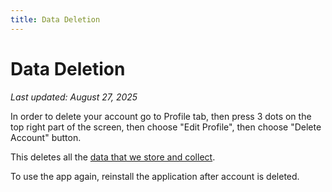 ```yaml
---
title: Data Deletion
---
```


# Data Deletion

_Last updated: August 27, 2025_

In order to delete your account go to Profile tab, then press 3 dots on the top right part of the screen, then choose "Edit Profile", then choose "Delete Account" button.

This deletes all the [data that we store and collect](privacy.md).

To use the app again, reinstall the application after account is deleted.